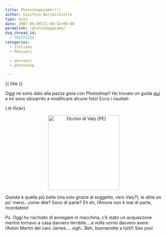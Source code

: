 ```yaml
---
title: Photoshoppiamo!!!!
author: Giustino Borzacchiello
type: post
date: 2007-09-06T21:49:42+00:00
permalink: /photoshoppiamo/
dsq_thread_id:
  - 762372323
categories:
  - Italiano
  - Pensieri

  - pensieri
  - photoshop

---
```


{{ title }}


Oggi mi sono dato alla pazza gioia con Photoshop!! Ho trovato un guida [qui][1] e mi sono sbizarrito a modificare alcune foto! Ecco i risultati:  
<!--more-->

[][2]{.tt-flickr}

<p style="text-align: center">
  <a href="http://flickr.com/photos/76662479@N00/sets/72157601891645644/show/" class="tt-flickr"><img src="https://i1.wp.com/farm2.static.flickr.com/1268/1337362521_a6e8a987d6_m.jpg?resize=228%2C240" alt="Occhio di Valy [PE]" border="0" height="240" width="228" data-recalc-dims="1" /></a>
</p>

Questa è quella più bella (ma solo grazie al soggetto, vero Valy?), le altre un po&#8217; meno&#8230;come dite? Sono di parte? Eh eh, l&#8217;Amore non è mai di parte, ricordatelo!

Ps. Oggi ho rischiato di annegare in macchina, c&#8217;è stato un acquazzone mentre tornavo a casa davvero terribile&#8230;.a volte vorrei davvero avere l&#8217;Aston Martin del caro James&#8230;..sigh&#8230;Beh, buonanotte a tutti!! See you!

 [1]: http://www.tutorialseeker.com/tutorials/photoshop/sin_city_style/tutorial.jpg
 [2]: http://flickr.com/photos/76662479@N00/sets/72157601891645644/show/